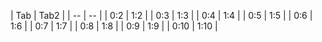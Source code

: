    | Tab | Tab2 |
    | -- | -- |
    | 0:2 | 1:2 |
    | 0:3 | 1:3 |
    | 0:4 | 1:4 |
    | 0:5 | 1:5 |
    | 0:6 | 1:6 |
    | 0:7 | 1:7 |
    | 0:8 | 1:8 |
    | 0:9 | 1:9 |
    | 0:10 | 1:10 |